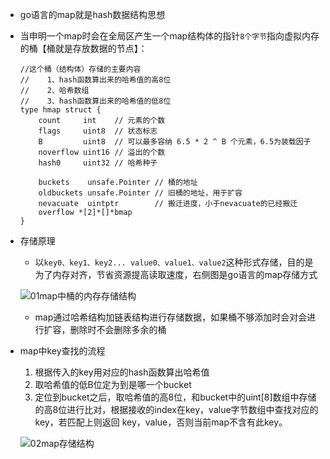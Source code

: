 + go语言的map就是hash数据结构思想

+ 当申明一个map时会在全局区产生一个map结构体的指针`8个字节`指向虚拟内存的桶【桶就是存放数据的节点】：

  ```
  //这个桶（结构体）存储的主要内容
  //	1、hash函数算出来的哈希值的高8位
  //	2、哈希数组
  //	3、hash函数算出来的哈希值的低8位
  type hmap struct {
      count     int    // 元素的个数
      flags     uint8  // 状态标志
      B         uint8  // 可以最多容纳 6.5 * 2 ^ B 个元素，6.5为装载因子
      noverflow uint16 // 溢出的个数
      hash0     uint32 // 哈希种子
   
      buckets    unsafe.Pointer // 桶的地址
      oldbuckets unsafe.Pointer // 旧桶的地址，用于扩容
      nevacuate  uintptr        // 搬迁进度，小于nevacuate的已经搬迁
      overflow *[2]*[]*bmap 
  }
  ```

+ 存储原理

  + 以`key0、key1、key2... value0、value1、value2`这种形式存储，目的是为了内存对齐，节省资源提高读取速度，右侧图是go语言的map存储方式

  ![01map中桶的内存存储结构](/Users/yuyu/Desktop/mynotes/golang/img/01map中桶的内存存储结构.png)

  + map通过哈希结构加链表结构进行存储数据，如果桶不够添加时会对会进行扩容，删除时不会删除多余的桶

+ map中key查找的流程

  1. 根据传入的key用对应的hash函数算出哈希值
  2. 取哈希值的低B位定为到是哪一个bucket
  3. 定位到bucket之后，取哈希值的高8位，和bucket中的uint[8]数组中存储的高8位进行比对，根据接收的index在key，value字节数组中查找对应的key，若匹配上则返回 key，value，否则当前map不含有此key。

  ![02map存储结构](/Users/yuyu/Desktop/mynotes/golang/img/02map存储结构.png)


